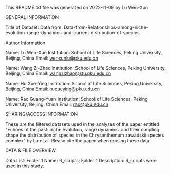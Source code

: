 This README.txt file was generated on 2022-11-09 by Lu Wen-Xun

GENERAL INFORMATION

Title of Dataset: Data from: Data-from-Relationships-among-niche-evolution-range-dynamics-and-current-distribution-of-species

Author Information
	
Name: Lu Wen-Xun
Institution: School of Life Sciences, Peking University, Beijing, China
Email: wenxunlu@pku.edu.cn

Name: Wang Zi-Zhao
Institution: School of Life Sciences, Peking University, Beijing, China
Email: wangzizhao@stu.pku.edu.cn

Name: Hu Xue-Ying
Institution: School of Life Sciences, Peking University, Beijing, China
Email: huxueying@pku.edu.cn

Name: Rao Guang-Yuan
Institution: School of Life Sciences, Peking University, Beijing, China
Email: rao@pku.edu.cn

SHARING/ACCESS INFORMATION

These are the filtered datasets used in the analyses of the paper entitled "Echoes of the past: niche evolution, range dynamics, and their coupling shape the distribution of species in the Chrysanthemum zawadskii species complex" by Lu et al. Please cite the paper when reusing these data.

DATA & FILE OVERVIEW

Data List: 
Folder 1 Name: R_scripts;
Folder 1 Description: R_scripts were used in this study.
